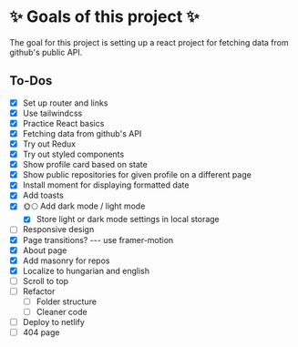 # ✨ Goals of this project ✨

The goal for this project is setting up a react project for fetching data from github's public API.

## To-Dos

- [x] Set up router and links
- [x] Use tailwindcss
- [x] Practice React basics
- [x] Fetching data from github's API
- [x] Try out Redux
- [x] Try out styled components
- [x] Show profile card based on state
- [x] Show public repositories for given profile on a different page
- [x] Install moment for displaying formatted date
- [x] Add toasts
- [x] 🌞🌕 Add dark mode / light mode
    - [x] Store light or dark mode settings in local storage
- [ ] Responsive design
- [x] Page transitions? --- use framer-motion
- [x] About page
- [x] Add masonry for repos
- [x] Localize to hungarian and english
- [ ] Scroll to top
- [ ] Refactor
    - [ ] Folder structure
    - [ ] Cleaner code
- [ ] Deploy to netlify
- [ ] 404 page